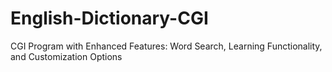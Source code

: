 # English-Dictionary-CGI
CGI Program with Enhanced Features: Word Search, Learning Functionality, and Customization Options
